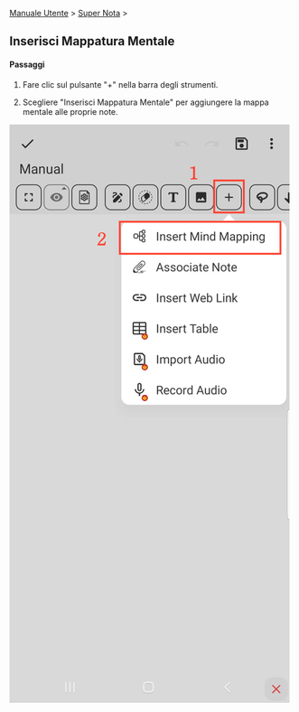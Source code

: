 [Manuale Utente](/dragonnest/drawnote/manual/it) > [Super Nota](/dragonnest/drawnote/manual/it/super_note) >

Inserisci Mappatura Mentale
---
#### Passaggi

1. Fare clic sul pulsante "+" nella barra degli strumenti.

2. Scegliere "Inserisci Mappatura Mentale" per aggiungere la mappa mentale alle proprie note.

![](imgs/insert_mind_mapping.png)